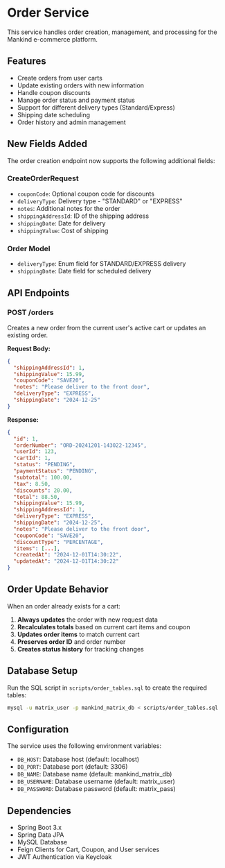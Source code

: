 # Order Service

This service handles order creation, management, and processing for the Mankind e-commerce platform.

## Features

- Create orders from user carts
- Update existing orders with new information
- Handle coupon discounts
- Manage order status and payment status
- Support for different delivery types (Standard/Express)
- Shipping date scheduling
- Order history and admin management

## New Fields Added

The order creation endpoint now supports the following additional fields:

### CreateOrderRequest
- `couponCode`: Optional coupon code for discounts
- `deliveryType`: Delivery type - "STANDARD" or "EXPRESS"
- `notes`: Additional notes for the order
- `shippingAddressId`: ID of the shipping address
- `shippingDate`: Date for delivery
- `shippingValue`: Cost of shipping

### Order Model
- `deliveryType`: Enum field for STANDARD/EXPRESS delivery
- `shippingDate`: Date field for scheduled delivery

## API Endpoints

### POST /orders
Creates a new order from the current user's active cart or updates an existing order.

**Request Body:**
```json
{
  "shippingAddressId": 1,
  "shippingValue": 15.99,
  "couponCode": "SAVE20",
  "notes": "Please deliver to the front door",
  "deliveryType": "EXPRESS",
  "shippingDate": "2024-12-25"
}
```

**Response:**
```json
{
  "id": 1,
  "orderNumber": "ORD-20241201-143022-12345",
  "userId": 123,
  "cartId": 1,
  "status": "PENDING",
  "paymentStatus": "PENDING",
  "subtotal": 100.00,
  "tax": 8.50,
  "discounts": 20.00,
  "total": 88.50,
  "shippingValue": 15.99,
  "shippingAddressId": 1,
  "deliveryType": "EXPRESS",
  "shippingDate": "2024-12-25",
  "notes": "Please deliver to the front door",
  "couponCode": "SAVE20",
  "discountType": "PERCENTAGE",
  "items": [...],
  "createdAt": "2024-12-01T14:30:22",
  "updatedAt": "2024-12-01T14:30:22"
}
```

## Order Update Behavior

When an order already exists for a cart:
1. **Always updates** the order with new request data
2. **Recalculates totals** based on current cart items and coupon
3. **Updates order items** to match current cart
4. **Preserves order ID** and order number
5. **Creates status history** for tracking changes

## Database Setup

Run the SQL script in `scripts/order_tables.sql` to create the required tables:

```bash
mysql -u matrix_user -p mankind_matrix_db < scripts/order_tables.sql
```

## Configuration

The service uses the following environment variables:
- `DB_HOST`: Database host (default: localhost)
- `DB_PORT`: Database port (default: 3306)
- `DB_NAME`: Database name (default: mankind_matrix_db)
- `DB_USERNAME`: Database username (default: matrix_user)
- `DB_PASSWORD`: Database password (default: matrix_pass)

## Dependencies

- Spring Boot 3.x
- Spring Data JPA
- MySQL Database
- Feign Clients for Cart, Coupon, and User services
- JWT Authentication via Keycloak

